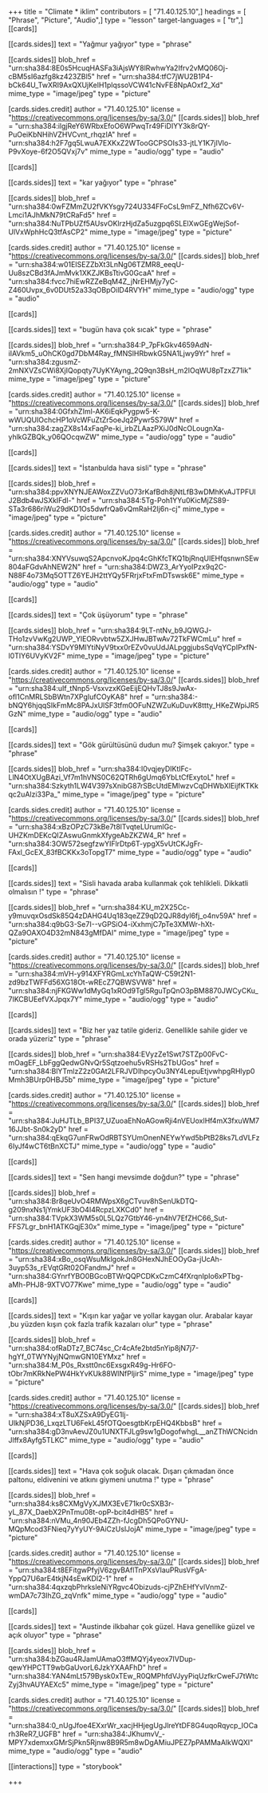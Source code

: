 +++
title = "Climate * iklim"
contributors = [ "71.40.125.10",]
headings = [ "Phrase", "Picture", "Audio",]
type = "lesson"
target-languages = [ "tr",]
[[cards]]

[[cards.sides]]
text = "Yağmur yağıyor"
type = "phrase"

[[cards.sides]]
blob_href = "urn:sha384:8E0s5HcuqHASFa3iAjsWY8lRwhwYa2Ifrv2vMQ06Oj-cBM5sI6azfg8kz423ZBl5"
href = "urn:sha384:tfC7jWU2B1P4-bCk64U_TwXRI9AxQXUjKelH1plqssoVCW41cNvFE8NpAOxf2_Xd"
mime_type = "image/jpeg"
type = "picture"

[cards.sides.credit]
author = "71.40.125.10"
license = "https://creativecommons.org/licenses/by-sa/3.0/"
[[cards.sides]]
blob_href = "urn:sha384:ilgjReY6WRbxEfoO6WPwqTr49FiDIYY3k8rQY-PuOeiKbNHihVZHVCvnt_rhqzIA"
href = "urn:sha384:h2F7gq5LwuA7EXKxZ2WTooGCPSOIs33-jtLY1K7jIVlo-P9vXoye-6f2O5QVxj7v"
mime_type = "audio/ogg"
type = "audio"

[[cards]]

[[cards.sides]]
text = "kar yağıyor"
type = "phrase"

[[cards.sides]]
blob_href = "urn:sha384:0wFZMmZU2fVKYsgy724U334FFoCsL9mFZ_Nfh6ZCv6V-Lmci1AJhMkN79tCRaFd5"
href = "urn:sha384:NuTPbUZf5AUsvOKlrzHjdZa5uzgpq6SLElXwGEgWejSof-UlVxWphHcQ3tfAsCP2"
mime_type = "image/jpeg"
type = "picture"

[cards.sides.credit]
author = "71.40.125.10"
license = "https://creativecommons.org/licenses/by-sa/3.0/"
[[cards.sides]]
blob_href = "urn:sha384:w01EISEZZbXt3LnNg06TZMR8_eeqU-Uu8szCBd3fAJmMvk1XKZJKBsTtivG0GcaA"
href = "urn:sha384:fvcc7hiEwRZZeBqM4Z_jNrEHMjy7yC-Z460Uvpx_6v0DUt52a33qOBpOilD4RVYH"
mime_type = "audio/ogg"
type = "audio"

[[cards]]

[[cards.sides]]
text = "bugün hava çok sıcak"
type = "phrase"

[[cards.sides]]
blob_href = "urn:sha384:P_7pFkGkv4659AdN-iIAVkm5_uOhCK0gd7DbM4Ray_fMNSlHRbwkG5NA1Ljwy9Yr"
href = "urn:sha384:zgusmZ-2mNXVZsCWi8XjIQopqty7UyKYAyng_2Q9qn3BsH_m2IOqWU8pTzxZ71ik"
mime_type = "image/jpeg"
type = "picture"

[cards.sides.credit]
author = "71.40.125.10"
license = "https://creativecommons.org/licenses/by-sa/3.0/"
[[cards.sides]]
blob_href = "urn:sha384:0GfxhZIml-AK6iEqkPygpw5-K-wWUQUIOchcHP1oVcWFuZtZr5oeJq2Pywr5S79W"
href = "urn:sha384:zagZX8s14xFaqPe-ki_irbZLAazPXiJ0dNcOLougnXa-yhlkGZBQk_y06QOcqwZW"
mime_type = "audio/ogg"
type = "audio"

[[cards]]

[[cards.sides]]
text = "İstanbulda hava sisli"
type = "phrase"

[[cards.sides]]
blob_href = "urn:sha384:ppvXNYNJEAWoxZZVuO73rKafBdh8jNtLfB3wDMhKvAJTPFUlJ2Bdb4wJSXkIFdl-"
href = "urn:sha384:5Tg-Poh1YYu0KicMjZS89-STa3r686riWu29dKD1Os5dwfrQa6vQmRaH2Ij6n-cj"
mime_type = "image/jpeg"
type = "picture"

[cards.sides.credit]
author = "71.40.125.10"
license = "https://creativecommons.org/licenses/by-sa/3.0/"
[[cards.sides]]
blob_href = "urn:sha384:XNYVsuwqS2ApcnvoKJpq4cGhKfcTKQ1bjRnqUIEHfqsnwnSEw804aFGdvAhNEW2N"
href = "urn:sha384:DWZ3_ArYyoIPzx9q2C-N88F4o73Mq5OTTZ6YEJH2ttYQy5FRrjxFtxFmDTswsk6E"
mime_type = "audio/ogg"
type = "audio"

[[cards]]

[[cards.sides]]
text = "Çok üşüyorum"
type = "phrase"

[[cards.sides]]
blob_href = "urn:sha384:9LT-ntNv_b9JQWGJ-THo1zvVwKg2UWP_YlEORvvbtw5ZXJHwJBTwAv72TkFWCmLu"
href = "urn:sha384:YSDvY9MIYtiNyV9txx0rEZv0vuUdJALpggjubsSqVqYCpIPxfN-l0TIY6UVyKV2F"
mime_type = "image/jpeg"
type = "picture"

[cards.sides.credit]
author = "71.40.125.10"
license = "https://creativecommons.org/licenses/by-sa/3.0/"
[[cards.sides]]
blob_href = "urn:sha384:uIf_tNnp5-VsxvzxKGeEijEQHvTJ8s9JwAx-ofl1CnMRLSbBWtn7XPgIufCOyKA8"
href = "urn:sha384:-bNQY6hjqqSIkFmMc8PAJxUlSF3tfm0OFuNZWZuKuDuvK8ttty_HKeZWpiJR5GzN"
mime_type = "audio/ogg"
type = "audio"

[[cards]]

[[cards.sides]]
text = "Gök gürültüsünü dudun mu? Şimşek çakıyor."
type = "phrase"

[[cards.sides]]
blob_href = "urn:sha384:I0vqjeyDIKtIFc-LlN4OtXUgBAzi_Vf7m1hVNS0C62QTRh6gUmq6YbLtCfExytoL"
href = "urn:sha384:Szkyth1LW4V397sXnibG87rSBcUtdEMlwzvCqDHWbXlEijfKTKkqc2uAlzi33Pa_"
mime_type = "image/jpeg"
type = "picture"

[cards.sides.credit]
author = "71.40.125.10"
license = "https://creativecommons.org/licenses/by-sa/3.0/"
[[cards.sides]]
blob_href = "urn:sha384:xBzOPzC73kBe7t8lTvqteLUrumlGc-UHZKmDEKcQIZAswuGnmkXfygeAbZKZW4_R"
href = "urn:sha384:3OW572segfzwYIFlrDtp6T-ypgX5vUtCKJgFr-FAxl_GcEX_83fBCKKx3oTopgT7"
mime_type = "audio/ogg"
type = "audio"

[[cards]]

[[cards.sides]]
text = "Sisli havada araba kullanmak çok tehlikleli. Dikkatli olmalısın !"
type = "phrase"

[[cards.sides]]
blob_href = "urn:sha384:KU_m2X25Cc-y9muvqxOsdSk85Q4zDAHG4Uq183qeZZ9qD2QJR8dyl6fj_o4nv59A"
href = "urn:sha384:q9bG3-Se7I--vGPSiO4-iXxhmjC7pTe3XMWr-hXt-QZa9OAXO4D32mN843gMfDAI"
mime_type = "image/jpeg"
type = "picture"

[cards.sides.credit]
author = "71.40.125.10"
license = "https://creativecommons.org/licenses/by-sa/3.0/"
[[cards.sides]]
blob_href = "urn:sha384:mVH-y914XFYRGmLxcYhTaQW-C59t2N1-zd9bzTWFFd56XG18Ot-wREcZ7QBWSVW8"
href = "urn:sha384:njFKGWw1dMyGq1xROd9Tgl5RguTpQnO3pBM8870JWCyCKu_7IKCBUEefVXJpqx7Y"
mime_type = "audio/ogg"
type = "audio"

[[cards]]

[[cards.sides]]
text = "Biz her yaz tatile gideriz. Genellikle sahile gider ve orada yüzeriz"
type = "phrase"

[[cards.sides]]
blob_href = "urn:sha384:EVyzZe1Swt7STZp00FvC-mOagEF_LbFggQedwGNvQr5Sqtzoehu5vRSHs2TbUGos"
href = "urn:sha384:BlYTmlzZ2z0GAt2LFRJVDIhpcyOu3NY4LepuEtjvwhpgRHlyp0Mmh3BUrp0HBJ5b"
mime_type = "image/jpeg"
type = "picture"

[cards.sides.credit]
author = "71.40.125.10"
license = "https://creativecommons.org/licenses/by-sa/3.0/"
[[cards.sides]]
blob_href = "urn:sha384:JuHJTLb_BPI37_UZuoaEhNoAGowRji4nVEUoxlHf4mX3fxuWM716JJbt-Sn0k2yD"
href = "urn:sha384:qEkqG7unFRwOdRBTSYUmOnenNEYwYwd5bPtB28ks7LdVLFz6IyJf4wCT6tBnXCTJ"
mime_type = "audio/ogg"
type = "audio"

[[cards]]

[[cards.sides]]
text = "Sen hangi mevsimde doğdun?"
type = "phrase"

[[cards.sides]]
blob_href = "urn:sha384:Br8qeUvO4RMWpsX6gCTvuv8hSenUkDTQ-g209nxNs1jYmkUF3bO4I4RcpzLXKCd0"
href = "urn:sha384:TVpkX3WM5s0L5LQz7GtbY46-yn4hV7EfZHC66_Sut-FFS7Lgr_bnH1ATKGqjE30x"
mime_type = "image/jpeg"
type = "picture"

[cards.sides.credit]
author = "71.40.125.10"
license = "https://creativecommons.org/licenses/by-sa/3.0/"
[[cards.sides]]
blob_href = "urn:sha384:xBo_osqWsuMklgokJn8GHexNJhEOOyGa-jUcAh-3uyp53s_rEVqtGRt02OFandmJ"
href = "urn:sha384:GYnrfYBO0BGcoBTWrQQPCDKxCzmC4fXrqnIpIo6xPTbg-aMh-PHJ8-9XTVO77Kwe"
mime_type = "audio/ogg"
type = "audio"

[[cards]]

[[cards.sides]]
text = "Kışın kar yağar ve yollar kaygan olur. Arabalar kayar ,bu yüzden kışın çok fazla trafik kazaları olur"
type = "phrase"

[[cards.sides]]
blob_href = "urn:sha384:ofRaDTz7_BC74sc_Cr4cAfe2btd5nYip8jN7j7-hgYf_0TWYNyjNQmwGN10EYMxz"
href = "urn:sha384:M_P0s_Rxstt0nc6ExsgxR49g-Hr6FO-tObr7mKRkNePW4HkYvKUk88WlNfPljirS"
mime_type = "image/jpeg"
type = "picture"

[cards.sides.credit]
author = "71.40.125.10"
license = "https://creativecommons.org/licenses/by-sa/3.0/"
[[cards.sides]]
blob_href = "urn:sha384:xT8uXZSxA9DyEG1lj-UlkNjPD36_LxqzLTU6FekL45fOTQoesgtbKrpEHQ4KbbsB"
href = "urn:sha384:gD3nvAevJZ0u1UNXTFJLg9sw1gDogofwhgL__anZThWCNcidnJlffx8Ayfg5TLKC"
mime_type = "audio/ogg"
type = "audio"

[[cards]]

[[cards.sides]]
text = "Hava çok soğuk olacak. Dışarı çıkmadan önce paltonu, eldivenini ve atkını giymeni unutma !"
type = "phrase"

[[cards.sides]]
blob_href = "urn:sha384:ks8CXMgVyXJMX3EvE71kr0cSXB3r-yL_87X_DaebX2PnTmu08t-opP-bcit4dHB5"
href = "urn:sha384:nVMu_4n90JEb4ZZh-fJcgDh5QPoGYNU-MQpMcod3FNieq7yYyUY-9AiCzUslJojA"
mime_type = "image/jpeg"
type = "picture"

[cards.sides.credit]
author = "71.40.125.10"
license = "https://creativecommons.org/licenses/by-sa/3.0/"
[[cards.sides]]
blob_href = "urn:sha384:t8EFitgwPfyjV6zgvBAflTnPXsVIauPRusVFgA-YppQ7U6arE4tkjN4sEwKDl2-1"
href = "urn:sha384:4qxzqbPhrksleNiYRgvc4Obizuds-cjPZhEHfYvlVnmZ-wmDA7c73IhZG_zqVnfk"
mime_type = "audio/ogg"
type = "audio"

[[cards]]

[[cards.sides]]
text = "Austinde ilkbahar çok güzel. Hava genellike güzel ve açık oluyor"
type = "phrase"

[[cards.sides]]
blob_href = "urn:sha384:bZGau4RJamUAmaO3ffMQYj4yeox7IVDup-qewYHPCTT9wbGaUvorL6JzkYXAAFhD"
href = "urn:sha384:YAN4mLt579Bysk0xTEw_R0QMPhfdVJyyPiqUzfkrCweFJ7tWtcZyj3hvAUYAEXc5"
mime_type = "image/jpeg"
type = "picture"

[cards.sides.credit]
author = "71.40.125.10"
license = "https://creativecommons.org/licenses/by-sa/3.0/"
[[cards.sides]]
blob_href = "urn:sha384:0_nUgJfoe4EXxrWr_xacjHHjegUgJlreYtDF8G4uqoRqycp_IOCarh3ReR7_UGFB"
href = "urn:sha384:JKhumvV_-MPY7xdemxxGMrSjPkn5Rjnw8B9R5m8wDgAMiuJPEZ7pPAMMaAlkWQXI"
mime_type = "audio/ogg"
type = "audio"

[[interactions]]
type = "storybook"

+++

